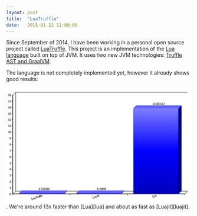 ```yaml
---
layout: post
title:  "LuaTruffle"
date:   2015-01-22 11:00:00
---
```


Since September of 2014, I have been working in a personal open source project called [LuaTruffle][luatruffle].
This project is an implementation of the [Lua language][lua] built on top of JVM.
It uses two new JVM technologies: [Truffle AST and GraalVM][graalvm].

The language is not completely implemented yet, however it already shows good results:

<img src='/images/mandelbrot-luatruffle.png'/>
.
We're around 13x faster than [Lua][lua] and about as fast as [Luajit][luajit].

[luatruffle]: http://en.wikipedia.org/wiki/Pcap
[lua]: http://www.lua.org/
[graalvm]: http://openjdk.java.net/projects/graal/
[luajit]: http://luajit.org/
